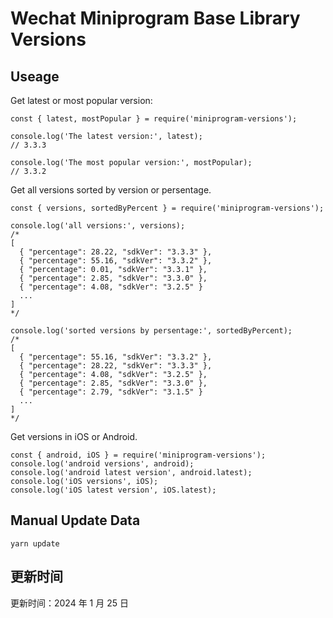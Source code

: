 
# Wechat Miniprogram Base Library Versions

## Useage

Get latest or most popular version:

```;
const { latest, mostPopular } = require('miniprogram-versions');

console.log('The latest version:', latest);
// 3.3.3

console.log('The most popular version:', mostPopular);
// 3.3.2

```

Get all versions sorted by version or persentage.

```
const { versions, sortedByPercent } = require('miniprogram-versions');

console.log('all versions:', versions);
/*
[
  { "percentage": 28.22, "sdkVer": "3.3.3" },
  { "percentage": 55.16, "sdkVer": "3.3.2" },
  { "percentage": 0.01, "sdkVer": "3.3.1" },
  { "percentage": 2.85, "sdkVer": "3.3.0" },
  { "percentage": 4.08, "sdkVer": "3.2.5" }
  ...
]
*/

console.log('sorted versions by persentage:', sortedByPercent);
/*
[
  { "percentage": 55.16, "sdkVer": "3.3.2" },
  { "percentage": 28.22, "sdkVer": "3.3.3" },
  { "percentage": 4.08, "sdkVer": "3.2.5" },
  { "percentage": 2.85, "sdkVer": "3.3.0" },
  { "percentage": 2.79, "sdkVer": "3.1.5" }
  ...
]
*/
```

Get versions in iOS or Android.

```
const { android, iOS } = require('miniprogram-versions');
console.log('android versions', android);
console.log('android latest version', android.latest);
console.log('iOS versions', iOS);
console.log('iOS latest version', iOS.latest);
```

## Manual Update Data

```
yarn update
```

## 更新时间

更新时间：2024 年 1 月 25 日

